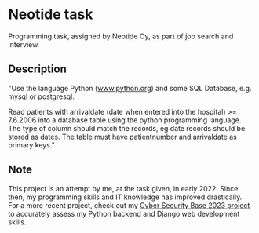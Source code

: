 # Neotide task
Programming task, assigned by Neotide Oy, as part of job search and interview.
## Description
"Use the language Python (www.python.org) and some SQL Database, e.g. mysql or postgresql.

Read patients with arrivaldate (date when entered into the hospital) >= 7.6.2006 into a database table using the python programming language. The type of column should match the records, eg date records should be stored as dates. The table must have patientnumber and arrivaldate as primary keys."
## Note
This project is an attempt by me, at the task given, in early 2022. Since then, my programming skills and IT knowledge has improved drastically.  
For a more recent project, check out my [Cyber Security Base 2023 project](https://github.com/Dravde01/CSB-Project-1) to accurately assess my Python backend and Django web development skills.
